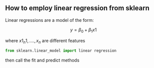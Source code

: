 ## How to employ linear regression from sklearn

Linear regressions are a model of the form:

$$y = \beta_0 + \beta_1 x1 $$

where $x1_n1,...., x_n$ are different features


```python
from sklearn.linear_model import linear regression
```

then call the fit and predict methods
